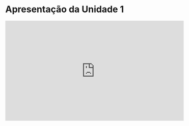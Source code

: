 # Apresentação  da Unidade 1

<iframe width="560" height="315" src="https://www.youtube.com/embed/q58NaI23ZHM" title="Aprensentação de Entrega da Unidade 1, DSPS Skateshop" frameborder="0" allow="accelerometer; autoplay; clipboard-write; encrypted-media; gyroscope; picture-in-picture" allowfullscreen></iframe>
